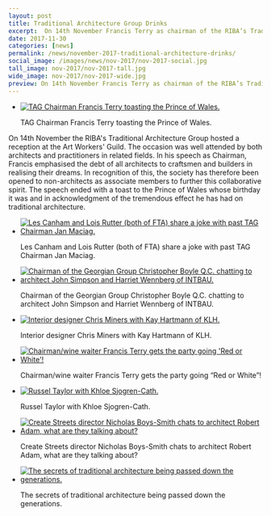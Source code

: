 ```yaml
---
layout: post
title: Traditional Architecture Group Drinks
excerpt:  On 14th November Francis Terry as chairman of the RIBA’s Traditional Architecture Group hosted a reception at the Art Workers’ Guild. The occasion was well attended by both architects and practitioners in related fields.
date: 2017-11-30
categories: [news]
permalink: /news/november-2017-traditional-architecture-drinks/
social_image: /images/news/nov-2017/nov-2017-social.jpg
tall_image: nov-2017/nov-2017-tall.jpg
wide_image: nov-2017/nov-2017-wide.jpg
preview: On 14th November Francis Terry as chairman of the RIBA’s Traditional Architecture Group hosted a reception at the Art Workers’ Guild. The occasion was well attended by both architects and practitioners in related fields.
---
```


<ul class="list">
	<li class="full">
		<a class="fancybox" rel="group" href="/images/news/nov-2017/nov-2017-01.jpg" title="TAG Chairman Francis Terry toasting the Prince of Wales.">
			<img src="/images/news/nov-2017/thumbs/nov-2017-01.jpg" alt="TAG Chairman Francis Terry toasting the Prince of Wales.">
		</a>
		<p class="caption">
			TAG Chairman Francis Terry toasting the Prince of Wales.
		</p>
	</li>
</ul>

<p>
	On 14th November the RIBA's Traditional Architecture Group hosted a reception at the Art Workers' Guild. The occasion was well attended by both architects and practitioners in related fields. In his speech as Chairman, Francis emphasised the debt of all architects to craftsmen and builders in realising their dreams. In recognition of this, the society has therefore been opened to non-architects as associate members to further this collaborative spirit. The speech ended with a toast to the Prince of Wales whose birthday it was and in acknowledgment of the tremendous effect he has had on traditional architecture.
</p>

<ul class="list">
	<li class="half">
		<a class="fancybox" rel="group" href="/images/news/nov-2017/nov-2017-02.jpg" title="Les Canham and Lois Rutter (both of FTA) share a joke with past TAG Chairman Jan Maciag.">
			<img src="/images/news/nov-2017/thumbs/nov-2017-02.jpg" alt="Les Canham and Lois Rutter (both of FTA) share a joke with past TAG Chairman Jan Maciag.">
		</a>
		<p class="caption">
			Les Canham and Lois Rutter (both of FTA) share a joke with past TAG Chairman Jan Maciag.
		</p>
	</li>
	<li class="half">
		<a class="fancybox" rel="group" href="/images/news/nov-2017/nov-2017-03.jpg" title="Chairman of the Georgian Group Christopher Boyle Q.C. chatting to architect John Simpson and Harriet Wennberg of INTBAU.">
			<img src="/images/news/nov-2017/thumbs/nov-2017-03.jpg" alt="Chairman of the Georgian Group Christopher Boyle Q.C. chatting to architect John Simpson and Harriet Wennberg of INTBAU.">
		</a>
		<p class="caption">
			Chairman of the Georgian Group Christopher Boyle Q.C. chatting to architect John Simpson and Harriet Wennberg of INTBAU.
		</p>
	</li>
</ul>

<ul class="list">
	<li class="half">
		<a class="fancybox" rel="group" href="/images/news/nov-2017/nov-2017-04.jpg" title="Interior designer Chris Miners with Kay Hartmann of KLH.">
			<img src="/images/news/nov-2017/thumbs/nov-2017-04.jpg" alt="Interior designer Chris Miners with Kay Hartmann of KLH.">
		</a>
		<p class="caption">
			Interior designer Chris Miners with Kay Hartmann of KLH.
		</p>
	</li>
	<li class="half">
		<a class="fancybox" rel="group" href="/images/news/nov-2017/nov-2017-05.jpg" title="Chairman/wine waiter Francis Terry gets the party going 'Red or White'!">
			<img src="/images/news/nov-2017/thumbs/nov-2017-05.jpg" alt="Chairman/wine waiter Francis Terry gets the party going 'Red or White'!">
		</a>
		<p class="caption">
			Chairman/wine waiter Francis Terry gets the party going “Red or White”!
		</p>
	</li>
</ul>

<ul class="list">
	<li class="third">
		<a class="fancybox" rel="group" href="/images/news/nov-2017/nov-2017-06.jpg" title="Russel Taylor with Khloe Sjogren-Cath.">
			<img src="/images/news/nov-2017/thumbs/nov-2017-06.jpg" alt="Russel Taylor with Khloe Sjogren-Cath.">
		</a>
		<p class="caption">
			Russel Taylor with Khloe Sjogren-Cath.
		</p>
	</li>
	<li class="third">
		<a class="fancybox" rel="group" href="/images/news/nov-2017/nov-2017-07.jpg" title="Create Streets director Nicholas Boys-Smith chats to architect Robert Adam, what are they talking about?">
			<img src="/images/news/nov-2017/thumbs/nov-2017-07.jpg" alt="Create Streets director Nicholas Boys-Smith chats to architect Robert Adam, what are they talking about?">
		</a>
		<p class="caption">
			Create Streets director Nicholas Boys-Smith chats to architect Robert Adam, what are they talking about?
		</p>
	</li>
	<li class="third">
		<a class="fancybox" rel="group" href="/images/news/nov-2017/nov-2017-08.jpg" title="The secrets of traditional architecture being passed down the generations.">
			<img src="/images/news/nov-2017/thumbs/nov-2017-08.jpg" alt="The secrets of traditional architecture being passed down the generations.">
		</a>
		<p class="caption">
			The secrets of traditional architecture being passed down the generations.
		</p>
	</li>
</ul>
